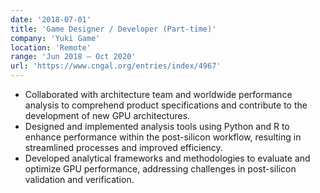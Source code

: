 ```yaml
---
date: '2018-07-01'
title: 'Game Designer / Developer (Part-time)'
company: 'Yuki Game'
location: 'Remote'
range: 'Jun 2018 – Oct 2020'
url: 'https://www.cngal.org/entries/index/4967'
---
```


- Collaborated with architecture team and worldwide performance analysis to comprehend product specifications and contribute to the development of new GPU architectures.
- Designed and implemented analysis tools using Python and R to enhance performance within the post-silicon workflow, resulting in streamlined processes and improved efficiency.
- Developed analytical frameworks and methodologies to evaluate and optimize GPU performance, addressing challenges in post-silicon validation and verification.
